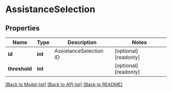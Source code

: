 # AssistanceSelection

## Properties
Name | Type | Description | Notes
------------ | ------------- | ------------- | -------------
**id** | **int** | AssistanceSelection ID | [optional] [readonly] 
**threshold** | **int** |  | [optional] [readonly] 

[[Back to Model list]](../README.md#documentation-for-models) [[Back to API list]](../README.md#documentation-for-api-endpoints) [[Back to README]](../README.md)



